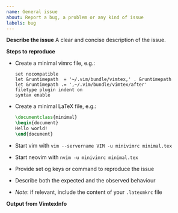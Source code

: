 ```yaml
---
name: General issue
about: Report a bug, a problem or any kind of issue
labels: bug
---
```


<!-- Tips for debugging and issue reporting
- Make sure to search for a solution in old issues before posting a new one
- Run `:chechhealth` (if available, e.g. on neovim)
- Inspect output of `:VimtexCompileOutput`
- Formatting guide: https://guides.github.com/features/mastering-markdown/
-->

**Describe the issue**
A clear and concise description of the issue.

**Steps to reproduce**

- Create a minimal vimrc file, e.g.:

  ```vim
  set nocompatible
  let &runtimepath  = '~/.vim/bundle/vimtex,' . &runtimepath
  let &runtimepath .= ',~/.vim/bundle/vimtex/after'
  filetype plugin indent on
  syntax enable
  ```

- Create a minimal LaTeX file, e.g.:

  ```tex
  \documentclass{minimal}
  \begin{document}
  Hello world!
  \end{document}
  ```

- Start vim with `vim --servername VIM -u minivimrc minimal.tex`

- Start neovim with `nvim -u minivimrc minimal.tex`

- Provide set og keys or command to reproduce the issue

- Describe both the expected and the observed behaviour

- *Note*: if relevant, include the content of your `.latexmkrc` file

**Output from VimtexInfo**
<!-- Run `:VimtexInfo` and paste the content here -->

